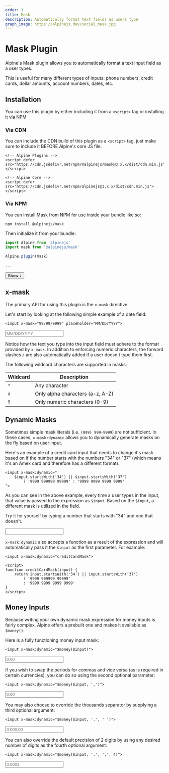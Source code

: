 ```yaml
---
order: 1
title: Mask
description: Automatically format text fields as users type
graph_image: https://alpinejs.dev/social_mask.jpg
---
```


# Mask Plugin

Alpine's Mask plugin allows you to automatically format a text input field as a user types.

This is useful for many different types of inputs: phone numbers, credit cards, dollar amounts, account numbers, dates, etc.

<a name="installation"></a>

## Installation

<div x-data="{ expanded: false }">
<div class=" relative">
<div x-show="! expanded" class="absolute inset-0 flex justify-start items-end bg-gradient-to-t from-white to-[#ffffff66]"></div>
<div x-show="expanded" x-collapse.min.80px class="markdown">

You can use this plugin by either including it from a `<script>` tag or installing it via NPM:

### Via CDN

You can include the CDN build of this plugin as a `<script>` tag, just make sure to include it BEFORE Alpine's core JS file.

```alpine
<!-- Alpine Plugins -->
<script defer src="https://cdn.jsdelivr.net/npm/@alpinejs/mask@3.x.x/dist/cdn.min.js"></script>

<!-- Alpine Core -->
<script defer src="https://cdn.jsdelivr.net/npm/alpinejs@3.x.x/dist/cdn.min.js"></script>
```

### Via NPM

You can install Mask from NPM for use inside your bundle like so:

```shell
npm install @alpinejs/mask
```

Then initialize it from your bundle:

```js
import Alpine from 'alpinejs'
import mask from '@alpinejs/mask'

Alpine.plugin(mask)

...
```

</div>
</div>
<button :aria-expanded="expanded" @click="expanded = ! expanded" class="text-cyan-600 font-medium underline">
    <span x-text="expanded ? 'Hide' : 'Show more'">Show</span> <span x-text="expanded ? '↑' : '↓'">↓</span>
</button>
</div>

<a name="x-mask"></a>

## x-mask

The primary API for using this plugin is the `x-mask` directive.

Let's start by looking at the following simple example of a date field:

```alpine
<input x-mask="99/99/9999" placeholder="MM/DD/YYYY">
```

<!-- START_VERBATIM -->
<div class="demo">
    <input x-data x-mask="99/99/9999" placeholder="MM/DD/YYYY">
</div>
<!-- END_VERBATIM -->

Notice how the text you type into the input field must adhere to the format provided by `x-mask`. In addition to enforcing numeric characters, the forward slashes `/` are also automatically added if a user doesn't type them first.

The following wildcard characters are supported in masks:

| Wildcard | Description                      |
| -------- | -------------------------------- |
| `*`      | Any character                    |
| `a`      | Only alpha characters (a-z, A-Z) |
| `9`      | Only numeric characters (0-9)    |

<a name="mask-functions"></a>

## Dynamic Masks

Sometimes simple mask literals (i.e. `(999) 999-9999`) are not sufficient. In these cases, `x-mask:dynamic` allows you to dynamically generate masks on the fly based on user input.

Here's an example of a credit card input that needs to change it's mask based on if the number starts with the numbers "34" or "37" (which means it's an Amex card and therefore has a different format).

```alpine
<input x-mask:dynamic="
    $input.startsWith('34') || $input.startsWith('37')
        ? '9999 999999 99999' : '9999 9999 9999 9999'
">
```

As you can see in the above example, every time a user types in the input, that value is passed to the expression as `$input`. Based on the `$input`, a different mask is utilized in the field.

Try it for yourself by typing a number that starts with "34" and one that doesn't.

<!-- START_VERBATIM -->
<div class="demo">
    <input x-data x-mask:dynamic="
        $input.startsWith('34') || $input.startsWith('37')
            ? '9999 999999 99999' : '9999 9999 9999 9999'
    ">
</div>
<!-- END_VERBATIM -->

`x-mask:dynamic` also accepts a function as a result of the expression and will automatically pass it the `$input` as the first parameter. For example:

```alpine
<input x-mask:dynamic="creditCardMask">

<script>
function creditCardMask(input) {
    return input.startsWith('34') || input.startsWith('37')
        ? '9999 999999 99999'
        : '9999 9999 9999 9999'
}
</script>
```

<a name="money-inputs"></a>

## Money Inputs

Because writing your own dynamic mask expression for money inputs is fairly complex, Alpine offers a prebuilt one and makes it available as `$money()`.

Here is a fully functioning money input mask:

```alpine
<input x-mask:dynamic="$money($input)">
```

<!-- START_VERBATIM -->
<div class="demo" x-data>
    <input type="text" x-mask:dynamic="$money($input)" placeholder="0.00">
</div>
<!-- END_VERBATIM -->

If you wish to swap the periods for commas and vice versa (as is required in certain currencies), you can do so using the second optional parameter:

```alpine
<input x-mask:dynamic="$money($input, ',')">
```

<!-- START_VERBATIM -->
<div class="demo" x-data>
    <input type="text" x-mask:dynamic="$money($input, ',')"  placeholder="0,00">
</div>
<!-- END_VERBATIM -->

You may also choose to override the thousands separator by supplying a third optional argument:

```alpine
<input x-mask:dynamic="$money($input, '.', ' ')">
```

<!-- START_VERBATIM -->
<div class="demo" x-data>
    <input type="text" x-mask:dynamic="$money($input, '.', ' ')"  placeholder="3 000.00">
</div>
<!-- END_VERBATIM -->


You can also override the default precision of 2 digits by using any desired number of digits as the fourth optional argument:

```alpine
<input x-mask:dynamic="$money($input, '.', ',', 4)">
```

<!-- START_VERBATIM -->
<div class="demo" x-data>
    <input type="text" x-mask:dynamic="$money($input, '.', ',', 4)"  placeholder="0.0001">
</div>
<!-- END_VERBATIM -->
